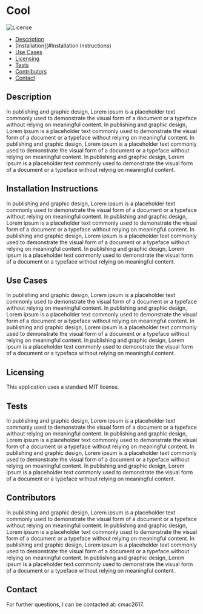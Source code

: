 # Cool
  ![License](undefined)
  * [Description](#Description)
  * [Installation](#Installation Instructions)
  * [Use Cases](#UseCases)
  * [Licensing](#Licensing)
  * [Tests](#Tests)
  * [Contributors](#Contributors)
  * [Contact](#Contact)
  
  ## Description
  In publishing and graphic design, Lorem ipsum is a placeholder text commonly used to demonstrate the visual form of a document or a typeface without relying on meaningful content. In publishing and graphic design, Lorem ipsum is a placeholder text commonly used to demonstrate the visual form of a document or a typeface without relying on meaningful content. In publishing and graphic design, Lorem ipsum is a placeholder text commonly used to demonstrate the visual form of a document or a typeface without relying on meaningful content. In publishing and graphic design, Lorem ipsum is a placeholder text commonly used to demonstrate the visual form of a document or a typeface without relying on meaningful content.
  ## Installation Instructions
  In publishing and graphic design, Lorem ipsum is a placeholder text commonly used to demonstrate the visual form of a document or a typeface without relying on meaningful content. In publishing and graphic design, Lorem ipsum is a placeholder text commonly used to demonstrate the visual form of a document or a typeface without relying on meaningful content. In publishing and graphic design, Lorem ipsum is a placeholder text commonly used to demonstrate the visual form of a document or a typeface without relying on meaningful content. In publishing and graphic design, Lorem ipsum is a placeholder text commonly used to demonstrate the visual form of a document or a typeface without relying on meaningful content.

  ## Use Cases
  In publishing and graphic design, Lorem ipsum is a placeholder text commonly used to demonstrate the visual form of a document or a typeface without relying on meaningful content. In publishing and graphic design, Lorem ipsum is a placeholder text commonly used to demonstrate the visual form of a document or a typeface without relying on meaningful content. In publishing and graphic design, Lorem ipsum is a placeholder text commonly used to demonstrate the visual form of a document or a typeface without relying on meaningful content. In publishing and graphic design, Lorem ipsum is a placeholder text commonly used to demonstrate the visual form of a document or a typeface without relying on meaningful content.

  ## Licensing
  This application uses a standard MIT license.

  ## Tests
  In publishing and graphic design, Lorem ipsum is a placeholder text commonly used to demonstrate the visual form of a document or a typeface without relying on meaningful content. In publishing and graphic design, Lorem ipsum is a placeholder text commonly used to demonstrate the visual form of a document or a typeface without relying on meaningful content. In publishing and graphic design, Lorem ipsum is a placeholder text commonly used to demonstrate the visual form of a document or a typeface without relying on meaningful content. In publishing and graphic design, Lorem ipsum is a placeholder text commonly used to demonstrate the visual form of a document or a typeface without relying on meaningful content.

  ## Contributors
  In publishing and graphic design, Lorem ipsum is a placeholder text commonly used to demonstrate the visual form of a document or a typeface without relying on meaningful content. In publishing and graphic design, Lorem ipsum is a placeholder text commonly used to demonstrate the visual form of a document or a typeface without relying on meaningful content. In publishing and graphic design, Lorem ipsum is a placeholder text commonly used to demonstrate the visual form of a document or a typeface without relying on meaningful content. In publishing and graphic design, Lorem ipsum is a placeholder text commonly used to demonstrate the visual form of a document or a typeface without relying on meaningful content.

  ## Contact
  For further questions, I can be contacted at: cmac2617.
